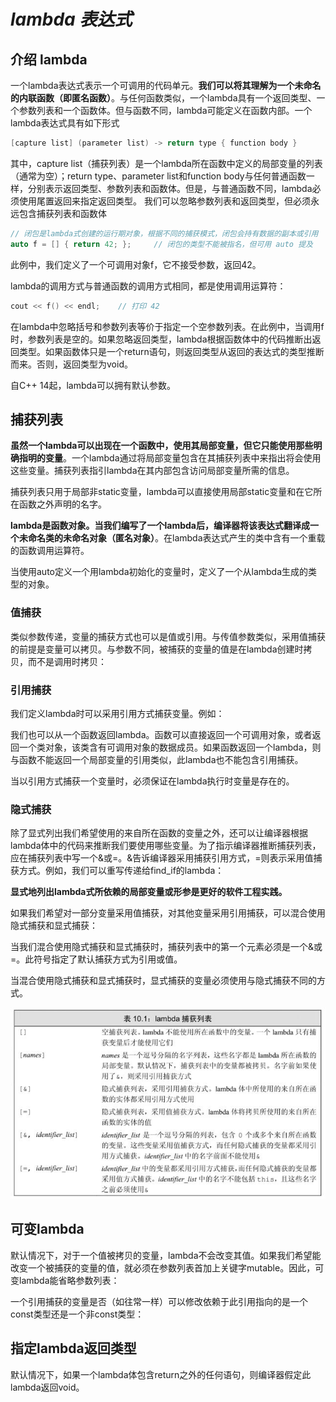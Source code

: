 # ***lambda 表达式***

## 介绍 lambda

一个lambda表达式表示一个可调用的代码单元。**我们可以将其理解为一个未命名的内联函数（即匿名函数）**。与任何函数类似，一个lambda具有一个返回类型、一个参数列表和一个函数体。但与函数不同，lambda可能定义在函数内部。一个lambda表达式具有如下形式

```c++
[capture list] (parameter list) -> return type { function body }
```

其中，capture list（捕获列表）是一个lambda所在函数中定义的局部变量的列表（通常为空）；return type、parameter list和function body与任何普通函数一样，分别表示返回类型、参数列表和函数体。但是，与普通函数不同，lambda必须使用尾置返回来指定返回类型。 我们可以忽略参数列表和返回类型，但必须永远包含捕获列表和函数体

```c++
// 闭包是lambda式创建的运行期对象，根据不同的捕获模式，闭包会持有数据的副本或引用
auto f = [] { return 42; };		// 闭包的类型不能被指名，但可用 auto 提及
```

此例中，我们定义了一个可调用对象f，它不接受参数，返回42。 

lambda的调用方式与普通函数的调用方式相同，都是使用调用运算符： 

```c++
cout << f() << endl;	// 打印 42
```

在lambda中忽略括号和参数列表等价于指定一个空参数列表。在此例中，当调用f时，参数列表是空的。如果忽略返回类型，lambda根据函数体中的代码推断出返回类型。如果函数体只是一个return语句，则返回类型从返回的表达式的类型推断而来。否则，返回类型为void。

自C++ 14起，lambda可以拥有默认参数。

## 捕获列表

**虽然一个lambda可以出现在一个函数中，使用其局部变量，但它只能使用那些明确指明的变量**。一个lambda通过将局部变量包含在其捕获列表中来指出将会使用这些变量。捕获列表指引lambda在其内部包含访问局部变量所需的信息。

捕获列表只用于局部非static变量，lambda可以直接使用局部static变量和在它所在函数之外声明的名字。

**lambda是函数对象。当我们编写了一个lambda后，编译器将该表达式翻译成一个未命名类的未命名对象（匿名对象）**。在lambda表达式产生的类中含有一个重载的函数调用运算符。

当使用auto定义一个用lambda初始化的变量时，定义了一个从lambda生成的类型的对象。

### 值捕获

类似参数传递，变量的捕获方式也可以是值或引用。与传值参数类似，采用值捕获的前提是变量可以拷贝。与参数不同，被捕获的变量的值是在lambda创建时拷贝，而不是调用时拷贝：

### 引用捕获

我们定义lambda时可以采用引用方式捕获变量。例如：

我们也可以从一个函数返回lambda。函数可以直接返回一个可调用对象，或者返回一个类对象，该类含有可调用对象的数据成员。如果函数返回一个lambda，则与函数不能返回一个局部变量的引用类似，此lambda也不能包含引用捕获。

当以引用方式捕获一个变量时，必须保证在lambda执行时变量是存在的。

### 隐式捕获

除了显式列出我们希望使用的来自所在函数的变量之外，还可以让编译器根据lambda体中的代码来推断我们要使用哪些变量。为了指示编译器推断捕获列表，应在捕获列表中写一个&或=。&告诉编译器采用捕获引用方式，=则表示采用值捕获方式。例如，我们可以重写传递给find_if的lambda：

**显式地列出lambda式所依赖的局部变量或形参是更好的软件工程实践。**

如果我们希望对一部分变量采用值捕获，对其他变量采用引用捕获，可以混合使用隐式捕获和显式捕获：

当我们混合使用隐式捕获和显式捕获时，捕获列表中的第一个元素必须是一个&或=。此符号指定了默认捕获方式为引用或值。

当混合使用隐式捕获和显式捕获时，显式捕获的变量必须使用与隐式捕获不同的方式。

![](https://github.com/ltimaginea/Cpp-Primer/blob/main/CppPrimer/images/chapter10/lambda_CaptureList.jpg)

## 可变lambda

默认情况下，对于一个值被拷贝的变量，lambda不会改变其值。如果我们希望能改变一个被捕获的变量的值，就必须在参数列表首加上关键字mutable。因此，可变lambda能省略参数列表：

一个引用捕获的变量是否（如往常一样）可以修改依赖于此引用指向的是一个const类型还是一个非const类型：

## 指定lambda返回类型

默认情况下，如果一个lambda体包含return之外的任何语句，则编译器假定此lambda返回void。




